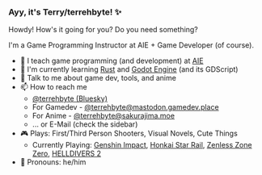 ### Ayy, it's Terry/terrehbyte! ✨

Howdy! How's it going for you? Do you need something?

I'm a Game Programming Instructor at AIE + Game Developer (of course).

- 🔨 I teach game programming (and development) at [AIE](https://seattle.aie.edu)
- 🌱 I'm currently learning [Rust](https://www.rust-lang.org/) and [Godot Engine](https://godotengine.org/) (and its GDScript)
- 💬 Talk to me about game dev, tools, and anime
- 📫 How to reach me
    - [@terrehbyte (Bluesky)]([https://twitter.com/terrehbyte](https://bsky.app/profile/terrehbyte.com))
    - For Gamedev - [@terrehbyte@mastodon.gamedev.place](https://mastodon.gamedev.place/@terrehbyte)
    - For Anime - [@terrehbyte@sakurajima.moe](https://sakurajima.moe/@terrehbyte)
    - ... or E-Mail (check the sidebar)
- 🎮 Plays: First/Third Person Shooters, Visual Novels, Cute Things
    - Currently Playing: [Genshin Impact](https://genshin.hoyoverse.com/), [Honkai Star Rail](https://hsr.hoyoverse.com/), [Zenless Zone Zero](https://zenless.hoyoverse.com/), [HELLDIVERS 2](https://store.steampowered.com/app/553850/HELLDIVERS_2/)
- 💖 Pronouns: he/him
